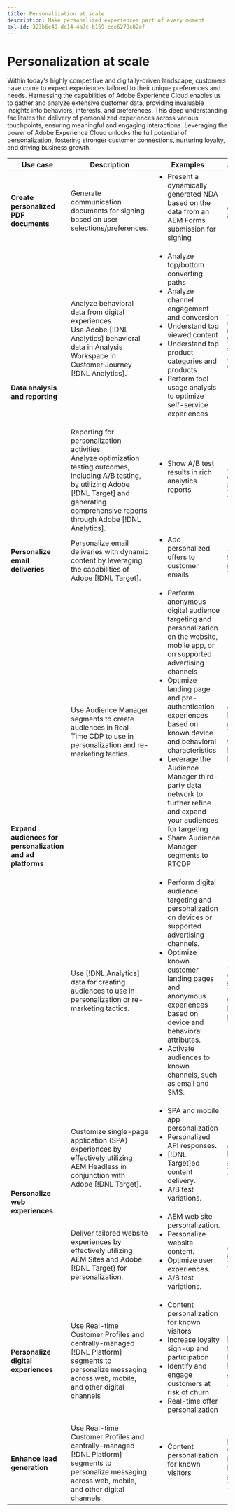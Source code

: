 ```yaml
---
title: Personalization at scale
description: Make personalized experiences part of every moment.
exl-id: 323b6c49-dc14-4a7c-b159-cee6278c82ef
---
```

# Personalization at scale

Within today's highly competitive and digitally-driven landscape, customers have come to expect experiences tailored to their unique preferences and needs. Harnessing the capabilities of Adobe Experience Cloud enables us to gather and analyze extensive customer data, providing invaluable insights into behaviors, interests, and preferences. This deep understanding facilitates the delivery of personalized experiences across various touchpoints, ensuring meaningful and engaging interactions. Leveraging the power of Adobe Experience Cloud unlocks the full potential of personalization, fostering stronger customer connections, nurturing loyalty, and driving business growth.

<table>
 <thead>
    <tr>
      <th>Use case</th>
      <th>Description</th>
      <th>Examples</th>
      <th>Applications</th>
    </tr>
  </thead>
  <tbody>
    <tr>
      <td><strong>Create personalized PDF documents</strong></td>
      <td>
        Generate communication documents for signing based on user
        selections/preferences.
      </td>
      <td>
        <ul style="margin-top: 0;">
          <li>
            Present a dynamically generated NDA based on the data from an AEM
            Forms submission for signing
          </li>
        </ul>
      </td>
      <td>
        <a
          href="../integrations-between-applications/experience-manager/experience-manager-acrobat-sign.md"
          target="_blank"
          rel="noopener noreferrer"
          >AEM Forms and Sign</a
        >
      </td>
    </tr>
    <tr>
      <td rowspan="2"><strong>Data analysis and reporting</strong></td>
      <td>
        Analyze behavioral data from digital experiences <br />Use Adobe
        [!DNL Analytics] behavioral data in Analysis Workspace in Customer Journey
        [!DNL Analytics].
      </td>
      <td>
        <ul style="margin-top: 0;">
          <li>Analyze top/bottom converting paths</li>
          <li>Analyze channel engagement and conversion</li>
          <li>Understand top viewed content</li>
          <li>Understand top product categories and products</li>
          <li>
            Perform tool usage analysis to optimize self-service experiences
          </li>
        </ul>
      </td>
      <td>
        <a
          href="../integrations-between-applications/analytics/analytics-customer-journey-analytics.md"
          target="_blank"
          rel="noopener noreferrer"
          >[!DNL Analytics] and Customer Journey [!DNL Analytics]</a
        >
      </td>
    </tr>
    <tr>
      <td>
        Reporting for personalization activities<br />Analyze optimization
        testing outcomes, including A/B testing, by utilizing Adobe [!DNL Target] and
        generating comprehensive reports through Adobe [!DNL Analytics].
      </td>
      <td>
        <ul style="margin-top: 0;">
          <li>Show A/B test results in rich analytics reports</li>
        </ul>
      </td>
      <td>
        <a
          href="../integrations-between-applications/analytics/analytics-target.md"
          target="_blank"
          rel="noopener noreferrer"
          >[!DNL Analytics] and [!DNL Target]</a
        >
      </td>
    </tr>
    <tr>
      <td><strong>Personalize email deliveries</strong></td>
      <td>
        Personalize email deliveries with dynamic content by leveraging the
        capabilities of Adobe [!DNL Target].
      </td>
      <td>
        <ul style="margin-top: 0;">
          <li>Add personalized offers to customer emails</li>
        </ul>
      </td>
      <td>
        <a
          href="../integrations-between-applications/campaign//campaign-target.md"
          target="_blank"
          rel="noopener noreferrer"
          >[!DNL Campaign] and [!DNL Target]</a
        >
      </td>
    </tr>
    <tr>
      <td rowspan="2">
        <strong>Expand audiences for personalization and ad platforms</strong>
      </td>
      <td>
        Use Audience Manager segments to create audiences in Real-Time CDP to
        use in personalization and re-marketing tactics.
      </td>
      <td>
        <ul style="margin-top: 0;">
          <li>
            Perform anonymous digital audience targeting and personalization on
            the website, mobile app, or on supported advertising channels
          </li>
          <li>
            Optimize landing page and pre-authentication experiences based on
            known device and behavioral characteristics
          </li>
          <li>
            Leverage the Audience Manager third-party data network to further
            refine and expand your audiences for targeting
          </li>
          <li>Share Audience Manager segments to RTCDP</li>
        </ul>
      </td>
      <td>
        <a
          href="../integrations-between-applications/aam/aam-rtcdp.md"
          target="_blank"
          rel="noopener noreferrer"
          >Audience Manager and Real-Time Customer Data [!DNL Platform]</a
        >
      </td>
    </tr>
    <tr>
      <td>
        Use [!DNL Analytics] data for creating audiences to use in personalization or
        re-marketing tactics.
      </td>
      <td>
        <ul style="margin-top: 0;">
          <li>
            Perform digital audience targeting and personalization on devices or
            supported advertising channels.
          </li>
          <li>
            Optimize known customer landing pages and anonymous experiences
            based on device and behavioral attributes.
          </li>
          <li>Activate audiences to known channels, such as email and SMS.</li>
        </ul>
      </td>
      <td>
        <a
          href="../integrations-between-applications/analytics/analytics-customer-journey-analytics.md"
          target="_blank"
          rel="noopener noreferrer"
          >[!DNL Analytics] and Real-Time Customer Data [!DNL Platform]</a
        >
      </td>
    </tr>
    <tr>
      <td rowspan="2"><strong>Personalize web experiences</strong></td>
      <td>
        Customize single-page application (SPA) experiences by effectively
        utilizing AEM Headless in conjunction with Adobe [!DNL Target].
      </td>
      <td>
        <ul style="margin-top: 0;">
          <li>SPA and mobile app personalization</li>
          <li>Personalized API responses.</li>
          <li>[!DNL Target]ed content delivery.</li>
          <li>A/B test variations.</li>
        </ul>
      </td>
      <td>
        <a
          href="../integrations-between-applications/experience-manager/experience-manager-target.md"
          target="_blank"
          rel="noopener noreferrer"
          >AEM Headless and [!DNL Target]</a
        >
      </td>
    </tr>
    <tr>
      <td>
        Deliver tailored website experiences by effectively utilizing AEM Sites
        and Adobe [!DNL Target] for personalization.
      </td>
      <td>
        <ul style="margin-top: 0;">
          <li>AEM web site personalization.</li>
          <li>Personalize website content.</li>
          <li>Optimize user experiences.</li>
          <li>A/B test variations.</li>
        </ul>
      </td>
      <td>
        <a
          href="../integrations-between-applications/experience-manager/experience-manager-target.md"
          target="_blank"
          rel="noopener noreferrer"
          >AEM Sites and [!DNL Target]</a
        >
      </td>
    </tr>
    <tr>
      <td><strong>Personalize digital experiences</strong></td>
      <td>
        Use Real-time Customer Profiles and centrally-managed [!DNL Platform] segments
        to personalize messaging across web, mobile, and other digital channels
      </td>
      <td>
        <ul style="margin-top: 0;">
          <li>Content personalization for known visitors</li>
          <li>Increase loyalty sign-up and participation</li>
          <li>Identify and engage customers at risk of churn</li>
          <li>Real-time offer personalization</li>
        </ul>
      </td>
      <td>
        <a
          href="../integrations-between-applications/rtcdp/rtcdp-target.md"
          target="_blank"
          rel="noopener noreferrer"
          >Real-Time Customer Data [!DNL Platform] and [!DNL Target]</a
        >
      </td>
    </tr>
    <tr>
      <td><strong>Enhance lead generation</strong></td>
      <td>
        Use Real-time Customer Profiles and centrally-managed [!DNL Platform] segments
        to personalize messaging across web, mobile, and other digital channels
      </td>
      <td>
        <ul style="margin-top: 0;">
          <li>Content personalization for known visitors</li>
        </ul>
      </td>
      <td>
        <a
          href="../integrations-between-applications/rtcdp/rtcdp-target.md"
          target="_blank"
          rel="noopener noreferrer"
          >Real-Time Customer Data [!DNL Platform] and [!DNL Target]</a
        >
      </td>
    </tr>
  </tbody>
</table>
